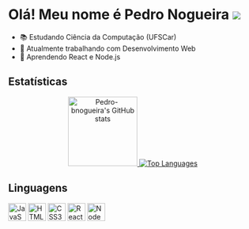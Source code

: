 # Olá! Meu nome é Pedro Nogueira ![](https://user-images.githubusercontent.com/18350557/176309783-0785949b-9127-417c-8b55-ab5a4333674e.gif)

* 📚 Estudando Ciência da Computação (UFSCar)
* 🚀 Atualmente trabalhando com Desenvolvimento Web
* 🧠 Aprendendo React e Node.js

 

## Estatísticas
<div align="center">
  <a href="http://www.github.com/Pedro-bnogueira">
  
  <img src="https://github-readme-stats-pedro-bnogueira.vercel.app/api?username=Pedro-bnogueira&show_icons=true&hide_title=true&title_color=40b581&text_color=ffffff&icon_color=40b581&bg_color=1c1917&disable_animations=false&hide_border=true&show_icons=true" height="140" alt="Pedro-bnogueira's GitHub stats" />
 

  
  <img src="https://github-readme-stats-pedro-bnogueira.vercel.app/api/top-langs/?username=Pedro-bnogueira&langs_count=4&title_color=40b581&text_color=ffffff&icon_color=40b581&bg_color=1c1917&hide_border=true&locale=en&card_width=320&layout=compact&card_heigth=300&custom_title=Top%20%Languages" heigth="200" alt="Top Languages"/>
 
  </a>
  
</div>

## Linguagens

<div style="display: inline_block">
 
 <img src="https://raw.githubusercontent.com/danielcranney/readme-generator/main/public/icons/skills/javascript-colored.svg" width="36" height="36" alt="JavaScript" 
 />
 <img src="https://raw.githubusercontent.com/danielcranney/readme-generator/main/public/icons/skills/html5-colored.svg" width="36" height="36" alt="HTML5" />
 <img src="https://raw.githubusercontent.com/danielcranney/readme-generator/main/public/icons/skills/css3-colored.svg" width="36" height="36" alt="CSS3" />
 <img src="https://raw.githubusercontent.com/danielcranney/readme-generator/main/public/icons/skills/react-colored.svg" width="36" height="36" alt="React" />
 <img src="https://raw.githubusercontent.com/danielcranney/readme-generator/main/public/icons/skills/nodejs-colored.svg" width="36" height="36" alt="NodeJS" />

</div>
